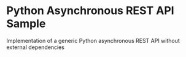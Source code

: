 # Python Asynchronous REST API Sample
Implementation of a generic Python asynchronous REST API without external dependencies
